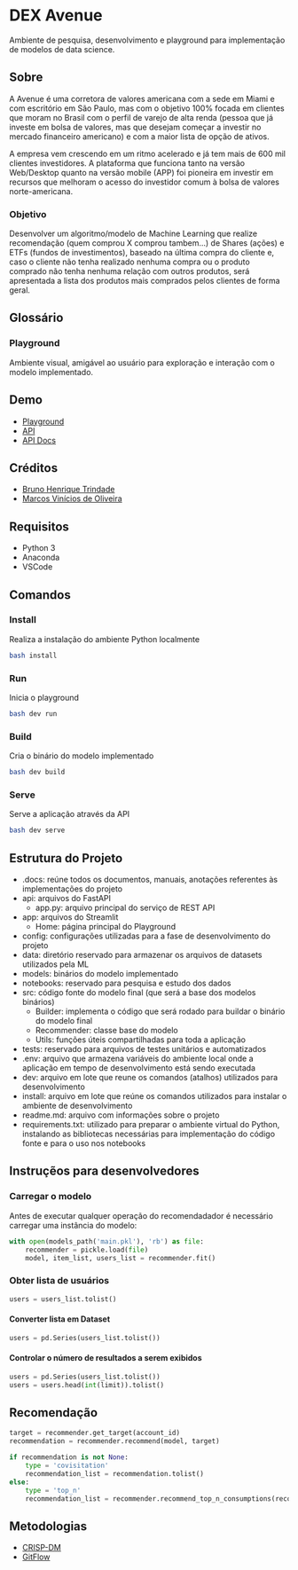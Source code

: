 # DEX Avenue

Ambiente de pesquisa, desenvolvimento e playground para implementação
de modelos de data science.

## Sobre

A Avenue é uma corretora de valores americana com a sede em Miami e com escritório em São Paulo, mas com o objetivo 100% focada em clientes que moram no Brasil com o perfil de varejo de alta renda (pessoa que já investe em bolsa de valores, mas que desejam começar a investir no mercado financeiro americano) e com a maior lista de opção de ativos. 

A empresa vem crescendo em um ritmo acelerado e já tem mais de 600 mil clientes investidores. A plataforma que funciona tanto na versão Web/Desktop quanto na versão mobile (APP) foi pioneira em investir em recursos que melhoram o acesso do investidor comum à bolsa de valores norte-americana.

### Objetivo

Desenvolver um algoritmo/modelo de Machine Learning que realize recomendação (quem comprou X comprou tambem...) de Shares (ações) e ETFs (fundos de investimentos), baseado na última compra do cliente e, caso o cliente não tenha realizado nenhuma compra ou o produto comprado não tenha nenhuma relação com outros produtos, será apresentada a lista dos produtos mais comprados pelos clientes de forma geral.

## Glossário

### Playground

Ambiente visual, amigável ao usuário para exploração e interação com o modelo implementado.

## Demo

- [Playground](https://brunoht-dex-avenue-apphome-3nxg0e.streamlit.app/)
- [API](#Demo)
- [API Docs](#Demo)

## Créditos

- [Bruno Henrique Trindade](https://www.linkedin.com/in/brunoht/)
- [Marcos Vinícios de Oliveira](https://www.linkedin.com/in/marcos-vi-de-oliveira/)

## Requisitos

- Python 3
- Anaconda
- VSCode

## Comandos

### Install

Realiza a instalação do ambiente Python localmente

```bash
bash install
```

### Run

Inicia o playground

```bash
bash dev run
```

### Build

Cria o binário do modelo implementado

```bash
bash dev build
```

### Serve

Serve a aplicação através da API

```bash
bash dev serve
```

## Estrutura do Projeto

- .docs: reúne todos os documentos, manuais, anotações referentes às implementações do projeto
- api: arquivos do FastAPI
    - app.py: arquivo principal do serviço de REST API
- app: arquivos do Streamlit
    - Home: página principal do Playground
- config: configurações utilizadas para a fase de desenvolvimento do projeto
- data: diretório reservado para armazenar os arquivos de datasets utilizados pela ML
- models: binários do modelo implementado
- notebooks: reservado para pesquisa e estudo dos dados
- src: código fonte do modelo final (que será a base dos modelos binários)
    - Builder: implementa o código que será rodado para buildar o binário do modelo final
    - Recommender: classe base do modelo
    - Utils: funções úteis compartilhadas para toda a aplicação
- tests: reservado para arquivos de testes unitários e automatizados
- .env: arquivo que armazena variáveis do ambiente local onde a aplicação em tempo de desenvolvimento está sendo executada
- dev: arquivo em lote que reune os comandos (atalhos) utilizados para desenvolvimento
- install: arquivo em lote que reúne os comandos utilizados para instalar o ambiente de desenvolvimento
- readme.md: arquivo com informações sobre o projeto
- requirements.txt: utilizado para preparar o ambiente virtual do Python, instalando as bibliotecas necessárias para implementação do código fonte e para o uso nos notebooks

## Instruçẽos para desenvolvedores

### Carregar o modelo

Antes de executar qualquer operação do recomendadador é 
necessário carregar uma instância do modelo:

```python
with open(models_path('main.pkl'), 'rb') as file:
    recommender = pickle.load(file)
    model, item_list, users_list = recommender.fit()
```

### Obter lista de usuários

```python
users = users_list.tolist()
```

#### Converter lista em Dataset

```python
users = pd.Series(users_list.tolist())
```

#### Controlar o número de resultados a serem exibidos

```python
users = pd.Series(users_list.tolist())
users = users.head(int(limit)).tolist()
```

## Recomendação

```python
target = recommender.get_target(account_id)
recommendation = recommender.recommend(model, target)

if recommendation is not None:    
    type = 'covisitation'
    recommendation_list = recommendation.tolist()
else: 
    type = 'top_n'
    recommendation_list = recommender.recommend_top_n_consumptions(recommender.get_data(), n=10).Symbol.tolist()
```
## Metodologias

- [CRISP-DM](https://www.escoladnc.com.br/blog/data-science/metodologia-crisp-dm/)
- [GitFlow](https://www.atlassian.com/br/git/tutorials/comparing-workflows/gitflow-workflow#:~:text=O%20que%20%C3%A9%20o%20Gitflow,por%20Vincent%20Driessen%20no%20nvie.)


